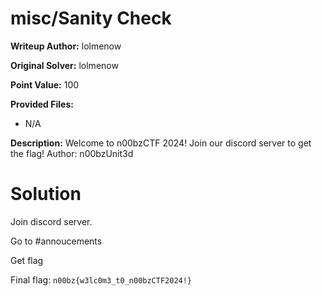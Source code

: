 # misc/Sanity Check
**Writeup Author:** lolmenow

**Original Solver:** lolmenow

**Point Value:** 100

**Provided Files:**
  - N/A

**Description:**
Welcome to n00bzCTF 2024! Join our discord server to get the flag! Author: n00bzUnit3d

# Solution

Join discord server.

Go to #annoucements

Get flag

Final flag: `n00bz{w3lc0m3_t0_n00bzCTF2024!}`
